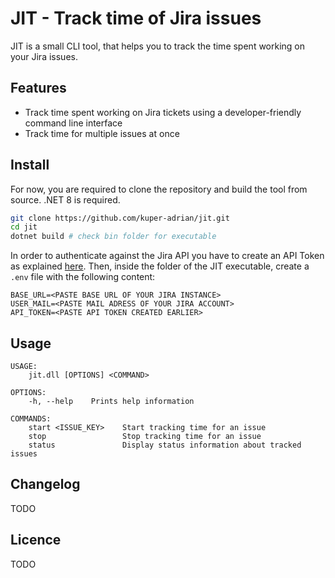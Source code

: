 # JIT - Track time of Jira issues
JIT is a small CLI tool, that helps you to track the time spent working on your Jira issues.

## Features
- Track time spent working on Jira tickets using a developer-friendly command line interface
- Track time for multiple issues at once

## Install
For now, you are required to clone the repository and build the tool from source. .NET 8 is required. 
```bash
git clone https://github.com/kuper-adrian/jit.git
cd jit
dotnet build # check bin folder for executable
```
In order to authenticate against the Jira API you have to create an API Token as explained 
[here](https://support.atlassian.com/atlassian-account/docs/manage-api-tokens-for-your-atlassian-account/). Then, 
inside the folder of the JIT executable, create a `.env` file with the following content:
```dotenv
BASE_URL=<PASTE BASE URL OF YOUR JIRA INSTANCE>
USER_MAIL=<PASTE MAIL ADRESS OF YOUR JIRA ACCOUNT>
API_TOKEN=<PASTE API TOKEN CREATED EARLIER>
```


## Usage
```
USAGE:
    jit.dll [OPTIONS] <COMMAND>

OPTIONS:
    -h, --help    Prints help information

COMMANDS:
    start <ISSUE_KEY>    Start tracking time for an issue
    stop                 Stop tracking time for an issue
    status               Display status information about tracked issues
```

## Changelog
TODO

## Licence
TODO